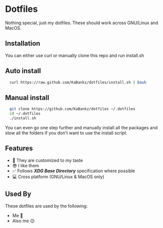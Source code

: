 # Dotfiles

Nothing special, just my dotfiles. These should work across GNU/Linux and MacOS.

## Installation

You can either use curl or manually clone this repo and run install.sh

## Auto install

```bash
  curl https://raw.github.com/KaBankz/dotfiles/install.sh | bash
```

## Manual install

```bash
  git clone https://github.com/KaBankz/dotfiles ~/.dotfiles
  cd ~/.dotfiles
  ./install.sh
```

You can even go one step further and manually install all the packages and stow all the folders if you don't want to use the install script.

## Features

- 🤗 They are customized to my taste
- 😎 I like them
- ✅ Follows ***XDG Base Directory*** specification where possible
- 💻 Cross platform (GNU/Linux & MacOS only)

## Used By

These dotfiles are used by the following:

- Me 🤗
- Also me 😉
